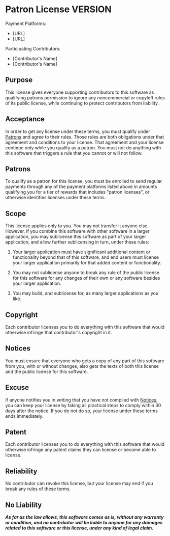 # Patron License VERSION

Payment Platforms:
- [URL]
- [URL]

Participating Contributors:
- [Contributor's Name]
- [Contributor's Name]

## Purpose

This license gives everyone supporting contributors to this software as qualifying patrons permission to ignore any noncommercial or copyleft rules of its public license, while continuing to protect contributors from liability.

## Acceptance

In order to get any license under these terms, you must qualify under [Patrons](#patrons) and agree to their rules.  Those rules are both obligations under that agreement and conditions to your license.  That agreement and your license continue only while you qualify as a patron.  You must not do anything with this software that triggers a rule that you cannot or will not follow.

## Patrons

To qualify as a patron for this license, you must be enrolled to send regular payments through any of the payment platforms listed above in amounts qualifying you for a tier of rewards that includes "patron licenses", or otherwise identifies licenses under these terms.

## Scope

This license applies only to you.  You may not transfer it anyone else.  However, if you combine this software with other software in a larger application, you may sublicense this software as part of your larger application, and allow further sublicensing in turn, under these rules:

1.  Your larger application must have significant additional content or functionality beyond that of this software, and end users must license your larger application primarily for that added content or functionality.

2.  You may not sublicense anyone to break any rule of the public license for this software for any changes of their own or any software besides your larger application.

3.  You may build, and sublicense for, as many larger applications as you like.

## Copyright

Each contributor licenses you to do everything with this software that would otherwise infringe that contributor's copyright in it.

## Notices

You must ensure that everyone who gets a copy of any part of this software from you, with or without changes, also gets the texts of both this license and the public license for this software.

## Excuse

If anyone notifies you in writing that you have not complied with [Notices](#notices), you can keep your license by taking all practical steps to comply within 30 days after the notice.  If you do not do so, your license under these terms ends immediately.

## Patent

Each contributor licenses you to do everything with this software that would otherwise infringe any patent claims they can license or become able to license.

## Reliability

No contributor can revoke this license, but your license may end if you break any rules of these terms.

## No Liability

***As far as the law allows, this software comes as is, without any warranty or condition, and no contributor will be liable to anyone for any damages related to this software or this license, under any kind of legal claim.***
